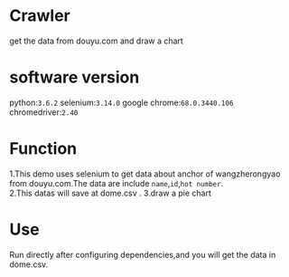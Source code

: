 # Crawler
get the data from douyu.com and draw a chart
# software version
python:`3.6.2` selenium:`3.14.0` google chrome:`68.0.3440.106` chromedriver:`2.40` 
# Function
1.This demo uses selenium to get data about anchor of wangzherongyao from douyu.com.The data are include `name`,`id`,`hot number`.  
2.This datas will save at dome.csv .
3.draw a pie chart
# Use
Run directly after configuring dependencies,and you will get the data in dome.csv.
